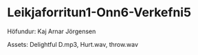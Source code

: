 # Leikjaforritun1-Onn6-Verkefni5
Höfundur: Kaj Arnar Jörgensen

Assets: Delightful D.mp3, Hurt.wav, throw.wav
